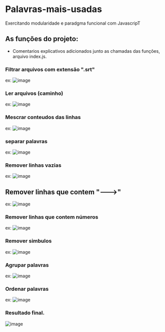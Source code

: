 # Palavras-mais-usadas
Exercitando modularidade e paradgma funcional com JavascripT

## As funções do projeto:
- Comentarios explicativos adicionados junto as chamadas das funções, arquivo index.js.
### Filtrar arquivos com extensão ".srt"
ex:
![image](https://user-images.githubusercontent.com/79103757/222974395-51c2682d-a586-478a-8a14-d827fc5868dc.png)

### Ler arquivos (caminho)
ex: 
  ![image](https://user-images.githubusercontent.com/79103757/222974483-15615f20-b904-4ee7-a0ea-e87e89f27179.png)

### Mescrar conteudos das linhas
ex:
  ![image](https://user-images.githubusercontent.com/79103757/222974518-d617dd11-9862-4390-b4f6-ec0cf5c6fc15.png)

### separar palavras
ex:
  ![image](https://user-images.githubusercontent.com/79103757/222974583-ebfc2823-2356-44c0-94a9-6a8210d6abba.png)

### Remover linhas vazias
ex:
  ![image](https://user-images.githubusercontent.com/79103757/222974643-f2dbd381-3e98-4397-8237-70ffb15f3daa.png)

## Remover linhas que contem "--->"
ex:
  ![image](https://user-images.githubusercontent.com/79103757/222974685-4d8ca8e8-937b-46c7-9c8a-cb6d98bbf5b2.png)

### Remover linhas que contem números
ex:
  ![image](https://user-images.githubusercontent.com/79103757/222974709-ce94a13e-ab76-4d69-8462-1d41d234bce9.png)

### Remover simbulos
ex:
  ![image](https://user-images.githubusercontent.com/79103757/222974740-9cb4b13c-6087-4b20-91e1-e2b707b21b4e.png)

### Agrupar palavras
ex:
  ![image](https://user-images.githubusercontent.com/79103757/222974784-41c9ad9f-4b23-4db5-9e67-d3dc1712ad76.png)

### Ordenar palavras
ex: 
  ![image](https://user-images.githubusercontent.com/79103757/222974829-d9023d52-ce7a-41fb-a192-0db2d6600dcf.png)

### Resultado final.

![image](https://user-images.githubusercontent.com/79103757/222974086-32e2894a-093e-41f9-b60e-079b4f4a962e.png)
